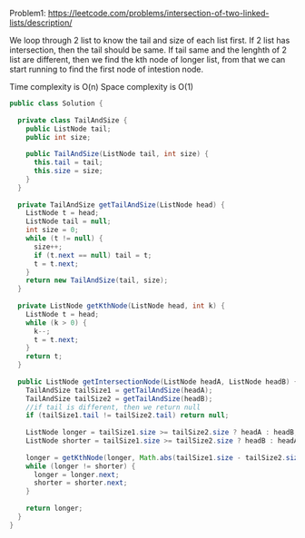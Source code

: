 Problem1: https://leetcode.com/problems/intersection-of-two-linked-lists/description/

We loop through 2 list to know the tail and size of each list first. If 2 list has intersection, then the tail should be same.
If tail same and the lenghth of 2 list are different, then we find the kth node of longer list, from that we can start running to find the first node of intestion node.

Time complexity is O(n)
Space complexity is O(1)

```java
public class Solution {
  
  private class TailAndSize {
    public ListNode tail;
    public int size;
    
    public TailAndSize(ListNode tail, int size) {
      this.tail = tail;
      this.size = size;
    }
  }
  
  private TailAndSize getTailAndSize(ListNode head) {
    ListNode t = head;
    ListNode tail = null;
    int size = 0;
    while (t != null) {
      size++;
      if (t.next == null) tail = t;
      t = t.next;
    }
    return new TailAndSize(tail, size);
  }
  
  private ListNode getKthNode(ListNode head, int k) {
    ListNode t = head;
    while (k > 0) {
      k--;
      t = t.next;
    }
    return t;
  } 
  
  public ListNode getIntersectionNode(ListNode headA, ListNode headB) {
    TailAndSize tailSize1 = getTailAndSize(headA);
    TailAndSize tailSize2 = getTailAndSize(headB);
    //if tail is different, then we return null
    if (tailSize1.tail != tailSize2.tail) return null;
    
    ListNode longer = tailSize1.size >= tailSize2.size ? headA : headB;
    ListNode shorter = tailSize1.size >= tailSize2.size ? headB : headA;
    
    longer = getKthNode(longer, Math.abs(tailSize1.size - tailSize2.size));
    while (longer != shorter) {
      longer = longer.next;
      shorter = shorter.next;
    }
    
    return longer;
  }
}
```
